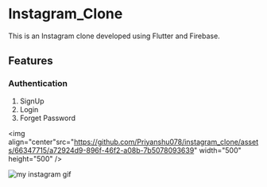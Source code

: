 # Instagram_Clone
This is an Instagram clone developed using Flutter and Firebase.

## Features
### Authentication

1. SignUp 
2. Login
3. Forget Password 


<img align="center"src="https://github.com/Priyanshu078/instagram_clone/assets/66347715/a72924d9-896f-46f2-a08b-7b5078093639" width="500" height="500" />


![my instagram gif](https://github.com/Priyanshu078/instagram_clone/assets/66347715/a72924d9-896f-46f2-a08b-7b5078093639)


